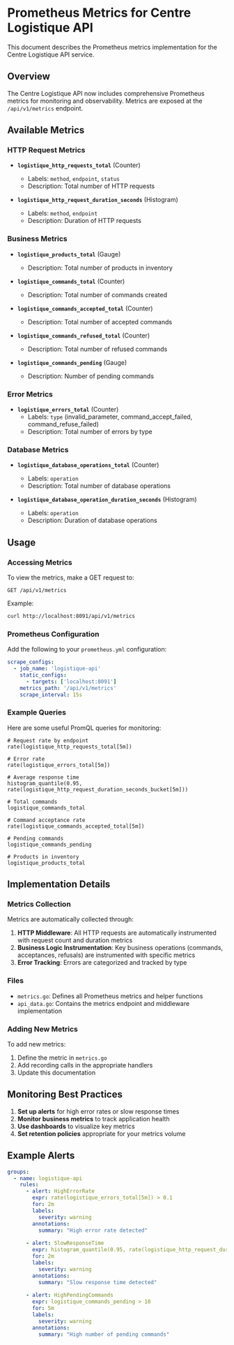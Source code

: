 # Prometheus Metrics for Centre Logistique API

This document describes the Prometheus metrics implementation for the Centre Logistique API service.

## Overview

The Centre Logistique API now includes comprehensive Prometheus metrics for monitoring and observability. Metrics are exposed at the `/api/v1/metrics` endpoint.

## Available Metrics

### HTTP Request Metrics

- **`logistique_http_requests_total`** (Counter)
  - Labels: `method`, `endpoint`, `status`
  - Description: Total number of HTTP requests

- **`logistique_http_request_duration_seconds`** (Histogram)
  - Labels: `method`, `endpoint`
  - Description: Duration of HTTP requests

### Business Metrics

- **`logistique_products_total`** (Gauge)
  - Description: Total number of products in inventory

- **`logistique_commands_total`** (Counter)
  - Description: Total number of commands created

- **`logistique_commands_accepted_total`** (Counter)
  - Description: Total number of accepted commands

- **`logistique_commands_refused_total`** (Counter)
  - Description: Total number of refused commands

- **`logistique_commands_pending`** (Gauge)
  - Description: Number of pending commands

### Error Metrics

- **`logistique_errors_total`** (Counter)
  - Labels: `type` (invalid_parameter, command_accept_failed, command_refuse_failed)
  - Description: Total number of errors by type

### Database Metrics

- **`logistique_database_operations_total`** (Counter)
  - Labels: `operation`
  - Description: Total number of database operations

- **`logistique_database_operation_duration_seconds`** (Histogram)
  - Labels: `operation`
  - Description: Duration of database operations

## Usage

### Accessing Metrics

To view the metrics, make a GET request to:
```
GET /api/v1/metrics
```

Example:
```bash
curl http://localhost:8091/api/v1/metrics
```

### Prometheus Configuration

Add the following to your `prometheus.yml` configuration:

```yaml
scrape_configs:
  - job_name: 'logistique-api'
    static_configs:
      - targets: ['localhost:8091']
    metrics_path: '/api/v1/metrics'
    scrape_interval: 15s
```

### Example Queries

Here are some useful PromQL queries for monitoring:

```promql
# Request rate by endpoint
rate(logistique_http_requests_total[5m])

# Error rate
rate(logistique_errors_total[5m])

# Average response time
histogram_quantile(0.95, rate(logistique_http_request_duration_seconds_bucket[5m]))

# Total commands
logistique_commands_total

# Command acceptance rate
rate(logistique_commands_accepted_total[5m])

# Pending commands
logistique_commands_pending

# Products in inventory
logistique_products_total
```

## Implementation Details

### Metrics Collection

Metrics are automatically collected through:

1. **HTTP Middleware**: All HTTP requests are automatically instrumented with request count and duration metrics
2. **Business Logic Instrumentation**: Key business operations (commands, acceptances, refusals) are instrumented with specific metrics
3. **Error Tracking**: Errors are categorized and tracked by type

### Files

- `metrics.go`: Defines all Prometheus metrics and helper functions
- `api_data.go`: Contains the metrics endpoint and middleware implementation

### Adding New Metrics

To add new metrics:

1. Define the metric in `metrics.go`
2. Add recording calls in the appropriate handlers
3. Update this documentation

## Monitoring Best Practices

1. **Set up alerts** for high error rates or slow response times
2. **Monitor business metrics** to track application health
3. **Use dashboards** to visualize key metrics
4. **Set retention policies** appropriate for your metrics volume

## Example Alerts

```yaml
groups:
  - name: logistique-api
    rules:
      - alert: HighErrorRate
        expr: rate(logistique_errors_total[5m]) > 0.1
        for: 2m
        labels:
          severity: warning
        annotations:
          summary: "High error rate detected"
          
      - alert: SlowResponseTime
        expr: histogram_quantile(0.95, rate(logistique_http_request_duration_seconds_bucket[5m])) > 1
        for: 2m
        labels:
          severity: warning
        annotations:
          summary: "Slow response time detected"
          
      - alert: HighPendingCommands
        expr: logistique_commands_pending > 10
        for: 5m
        labels:
          severity: warning
        annotations:
          summary: "High number of pending commands"
``` 